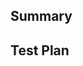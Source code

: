 Summary
-------

<!-- Thank you for sending the PR! We appreciate you spending the time to work on these changes.
Help us understand your motivation by explaining why you decided to make this change: -->

Test Plan
---------

<!-- Write your test plan here (**REQUIRED**). If you changed any code, please provide us with clear instructions on how you verified your changes work. Bonus points for screenshots and videos! Increase test coverage whenever possible. -->